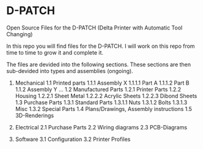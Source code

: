 # D-PATCH
Open Source Files for the D-PATCH (Delta Printer with Automatic Tool Changing)

In this repo you will find files for the D-PATCH. 
I will work on this repo from time to time to grow it and complete it.

The files are devided into the following sections. These sections are then sub-devided into types and assemblies (ongoing).

1. Mechanical
  1.1 Printed parts
    1.1.1 Assembly X
      1.1.1.1 Part A
      1.1.1.2 Part B
    1.1.2 Assembly Y
      ...
  1.2 Manufactured Parts
    1.2.1 Printer Parts
    1.2.2 Housing
      1.2.2.1 Sheet Metal
      1.2.2.2 Acrylic Sheets
      1.2.2.3 Dibond Sheets
  1.3 Purchase Parts
     1.3.1 Standard Parts
      1.3.1.1 Nuts
      1.3.1.2 Bolts
      1.3.1.3 Misc
     1.3.2 Special Parts
  1.4 Plans/Drawings, Assembly instructions
  1.5 3D-Renderings

2. Electrical
2.1 Purchase Parts
2.2 Wiring diagrams
2.3 PCB-Diagrams

3. Software
3.1 Configuration
3.2 Printer Profiles

